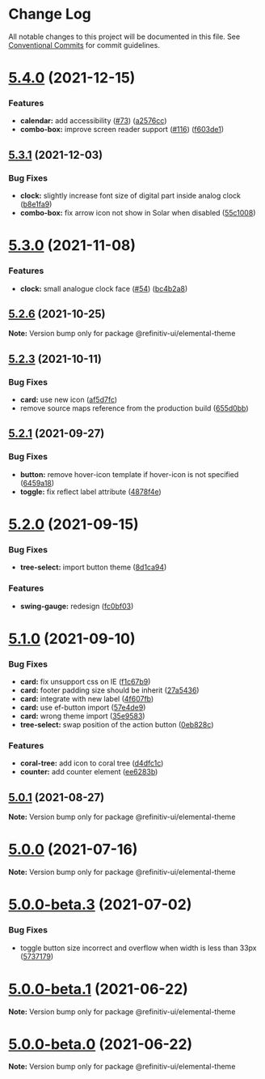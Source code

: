 # Change Log

All notable changes to this project will be documented in this file.
See [Conventional Commits](https://conventionalcommits.org) for commit guidelines.

# [5.4.0](https://github.com/Refinitiv/refinitiv-ui/compare/@refinitiv-ui/elemental-theme@5.3.1...@refinitiv-ui/elemental-theme@5.4.0) (2021-12-15)


### Features

* **calendar:** add accessibility ([#73](https://github.com/Refinitiv/refinitiv-ui/issues/73)) ([a2576cc](https://github.com/Refinitiv/refinitiv-ui/commit/a2576cc8a1f0229bb5988af0c9d0bbf8ce7f765c))
* **combo-box:** improve screen reader support ([#116](https://github.com/Refinitiv/refinitiv-ui/issues/116)) ([f603de1](https://github.com/Refinitiv/refinitiv-ui/commit/f603de1d3b1900875d6903477938ecd21d055531))





## [5.3.1](https://github.com/Refinitiv/refinitiv-ui/compare/@refinitiv-ui/elemental-theme@5.3.0...@refinitiv-ui/elemental-theme@5.3.1) (2021-12-03)


### Bug Fixes

* **clock:** slightly increase font size of digital part inside analog clock ([b8e1fa9](https://github.com/Refinitiv/refinitiv-ui/commit/b8e1fa9657435b4300873aa4bad6c9998c243b72))
* **combo-box:** fix arrow icon not show in Solar when disabled ([55c1008](https://github.com/Refinitiv/refinitiv-ui/commit/55c1008b7b63f915a7575059c6539e63a757e389))





# [5.3.0](https://github.com/Refinitiv/refinitiv-ui/compare/@refinitiv-ui/elemental-theme@5.2.6...@refinitiv-ui/elemental-theme@5.3.0) (2021-11-08)


### Features

* **clock:** small analogue clock face ([#54](https://github.com/Refinitiv/refinitiv-ui/issues/54)) ([bc4b2a8](https://github.com/Refinitiv/refinitiv-ui/commit/bc4b2a816135ef70819d826d15ba9b36dda99207))





## [5.2.6](https://github.com/Refinitiv/refinitiv-ui/compare/@refinitiv-ui/elemental-theme@5.2.3...@refinitiv-ui/elemental-theme@5.2.6) (2021-10-25)

**Note:** Version bump only for package @refinitiv-ui/elemental-theme





## [5.2.3](https://github.com/Refinitiv/refinitiv-ui/compare/@refinitiv-ui/elemental-theme@5.2.2...@refinitiv-ui/elemental-theme@5.2.3) (2021-10-11)


### Bug Fixes

* **card:** use new icon ([af5d7fc](https://github.com/Refinitiv/refinitiv-ui/commit/af5d7fcfa30e4400259d641435e6aebddceba88d))
* remove source maps reference from the production build ([655d0bb](https://github.com/Refinitiv/refinitiv-ui/commit/655d0bb57290e5fe1276bf1a99bd7a0190d7a2f8))





## [5.2.1](https://git.sami.int.thomsonreuters.com/elf/refinitiv-ui/compare/@refinitiv-ui/elemental-theme@5.2.0...@refinitiv-ui/elemental-theme@5.2.1) (2021-09-27)


### Bug Fixes

* **button:** remove hover-icon template if hover-icon is not specified ([6459a18](https://git.sami.int.thomsonreuters.com/elf/refinitiv-ui/commits/6459a18cf6d3d08d79831c35586fa3bc132155b0))
* **toggle:** fix reflect label attribute ([4878f4e](https://git.sami.int.thomsonreuters.com/elf/refinitiv-ui/commits/4878f4ee38f774420eb2641e1879461bc9f3356a))





# [5.2.0](https://git.sami.int.thomsonreuters.com/elf/refinitiv-ui/compare/@refinitiv-ui/elemental-theme@5.1.0...@refinitiv-ui/elemental-theme@5.2.0) (2021-09-15)


### Bug Fixes

* **tree-select:** import button theme ([8d1ca94](https://git.sami.int.thomsonreuters.com/elf/refinitiv-ui/commits/8d1ca94c678c84ccb43181595424e17f9ffce17f))


### Features

* **swing-gauge:** redesign ([fc0bf03](https://git.sami.int.thomsonreuters.com/elf/refinitiv-ui/commits/fc0bf03941cbd893ebde3c322fc5ff3cc7fe1330))





# [5.1.0](https://git.sami.int.thomsonreuters.com/elf/refinitiv-ui/compare/@refinitiv-ui/elemental-theme@5.0.1...@refinitiv-ui/elemental-theme@5.1.0) (2021-09-10)


### Bug Fixes

* **card:** fix unsupport css on IE ([f1c67b9](https://git.sami.int.thomsonreuters.com/elf/refinitiv-ui/commits/f1c67b9169c4d496a87d7cba10aedaaa6fa7b2f0))
* **card:** footer padding size should be inherit ([27a5436](https://git.sami.int.thomsonreuters.com/elf/refinitiv-ui/commits/27a5436aca2aa7852fc0a2acacf3b04f972a0e55))
* **card:** integrate with new label ([4f607fb](https://git.sami.int.thomsonreuters.com/elf/refinitiv-ui/commits/4f607fb9923c509c0f1f459bcf3f411e765db497))
* **card:** use ef-button import ([57e4de9](https://git.sami.int.thomsonreuters.com/elf/refinitiv-ui/commits/57e4de98c68f93216df15ef4471027777b66b6b8))
* **card:** wrong theme import ([35e9583](https://git.sami.int.thomsonreuters.com/elf/refinitiv-ui/commits/35e95831b9b9a4f123740f00830cabd3af0059d0))
* **tree-select:** swap position of the action button ([0eb828c](https://git.sami.int.thomsonreuters.com/elf/refinitiv-ui/commits/0eb828ce7e23fd03c7c3d0a22e979b764b5b0d5c))


### Features

* **coral-tree:** add icon to coral tree ([d4dfc1c](https://git.sami.int.thomsonreuters.com/elf/refinitiv-ui/commits/d4dfc1c57428fea52002491afce303b5a8626009))
* **counter:** add counter element ([ee6283b](https://git.sami.int.thomsonreuters.com/elf/refinitiv-ui/commits/ee6283b20f93b980df51e519618db0cf2f673e41))





## [5.0.1](https://git.sami.int.thomsonreuters.com/elf/refinitiv-ui/compare/@refinitiv-ui/elemental-theme@5.0.0...@refinitiv-ui/elemental-theme@5.0.1) (2021-08-27)

**Note:** Version bump only for package @refinitiv-ui/elemental-theme





# [5.0.0](https://git.sami.int.thomsonreuters.com/elf/refinitiv-ui/compare/@refinitiv-ui/elemental-theme@5.0.0-beta.3...@refinitiv-ui/elemental-theme@5.0.0) (2021-07-16)

**Note:** Version bump only for package @refinitiv-ui/elemental-theme





# [5.0.0-beta.3](https://git.sami.int.thomsonreuters.com/elf/refinitiv-ui/compare/@refinitiv-ui/elemental-theme@5.0.0-beta.1...@refinitiv-ui/elemental-theme@5.0.0-beta.3) (2021-07-02)

### Bug Fixes

- toggle button size incorrect and overflow when width is less than 33px ([5737179](https://git.sami.int.thomsonreuters.com/elf/refinitiv-ui/commits/5737179410b137b4f2d1db82c25a69fafa3e8fca))

# [5.0.0-beta.1](https://git.sami.int.thomsonreuters.com/elf/refinitiv-ui/compare/@refinitiv-ui/elemental-theme@5.0.0-beta.0...@refinitiv-ui/elemental-theme@5.0.0-beta.1) (2021-06-22)

**Note:** Version bump only for package @refinitiv-ui/elemental-theme

# [5.0.0-beta.0](https://git.sami.int.thomsonreuters.com/elf/refinitiv-ui/compare/@refinitiv-ui/elemental-theme@5.0.0-alpha.8...@refinitiv-ui/elemental-theme@5.0.0-beta.0) (2021-06-22)

**Note:** Version bump only for package @refinitiv-ui/elemental-theme
